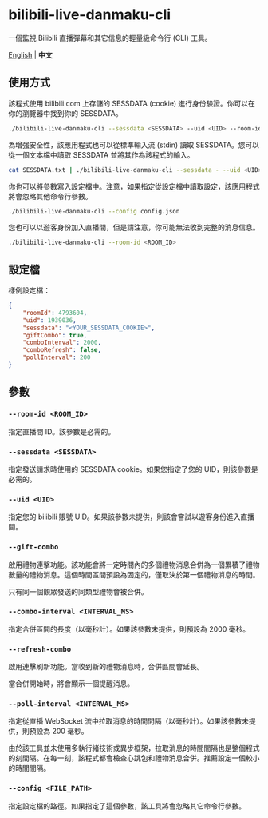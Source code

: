 # bilibili-live-danmaku-cli
一個監視 Bilibili 直播彈幕和其它信息的輕量級命令行 (CLI) 工具。

[English](./README.md) | **中文**

## 使用方式
該程式使用 bilibili.com 上存儲的 SESSDATA (cookie) 進行身份驗證。你可以在你的瀏覽器中找到你的 SESSDATA。
```bash
./bilibili-live-danmaku-cli --sessdata <SESSDATA> --uid <UID> --room-id <ROOM_ID>
```

為增強安全性，該應用程式也可以從標準輸入流 (stdin) 讀取 SESSDATA。您可以從一個文本檔中讀取 SESSDATA 並將其作為該程式的輸入。
```bash
cat SESSDATA.txt | ./bilibili-live-danmaku-cli --sessdata - --uid <UID> --room-id <ROOM_ID>
```

你也可以將參數寫入設定檔中。注意，如果指定從設定檔中讀取設定，該應用程式將會忽略其他命令行參數。
```bash
./bilibili-live-danmaku-cli --config config.json
```

您也可以以遊客身份加入直播間，但是請注意，你可能無法收到完整的消息信息。
```bash
./bilibili-live-danmaku-cli --room-id <ROOM_ID>
```

## 設定檔
樣例設定檔：
```json
{
    "roomId": 4793604,
    "uid": 1939036,
    "sessdata": "<YOUR_SESSDATA_COOKIE>",
    "giftCombo": true,
    "comboInterval": 2000,
    "comboRefresh": false,
    "pollInterval": 200
}
```

## 參數
### `--room-id <ROOM_ID>`
指定直播間 ID。該參數是必需的。

### `--sessdata <SESSDATA>`
指定發送請求時使用的 SESSDATA cookie。如果您指定了您的 UID，則該參數是必需的。

### `--uid <UID>`
指定您的 bilibili 賬號 UID。如果該參數未提供，則該會嘗試以遊客身份進入直播間。

### `--gift-combo`
啟用禮物連擊功能。該功能會將一定時間內的多個禮物消息合併為一個累積了禮物數量的禮物消息。這個時間區間預設為固定的，僅取決於第一個禮物消息的時間。

只有同一個觀眾發送的同類型禮物會被合併。

### `--combo-interval <INTERVAL_MS>`
指定合併區間的長度（以毫秒計）。如果該參數未提供，則預設為 2000 毫秒。

### `--refresh-combo`
啟用連擊刷新功能。當收到新的禮物消息時，合併區間會延長。

當合併開始時，將會顯示一個提醒消息。

### `--poll-interval <INTERVAL_MS>`
指定從直播 WebSocket 流中拉取消息的時間間隔（以毫秒計）。如果該參數未提供，則預設為 200 毫秒。

由於該工具並未使用多執行緒技術或異步框架，拉取消息的時間間隔也是整個程式的刻間隔。在每一刻，該程式都會檢查心跳包和禮物消息合併。推薦設定一個較小的時間間隔。

### `--config <FILE_PATH>`
指定設定檔的路徑。如果指定了這個參數，該工具將會忽略其它命令行參數。